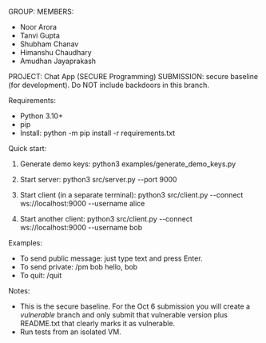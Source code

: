 GROUP: <GROUP NAME>
MEMBERS:
- Noor Arora
- Tanvi Gupta
- Shubham Chanav
- Himanshu Chaudhary
- Amudhan Jayaprakash

PROJECT: Chat App (SECURE Programming)
SUBMISSION: secure baseline (for development). Do NOT include backdoors in this branch.

Requirements:
- Python 3.10+
- pip
- Install: python -m pip install -r requirements.txt

Quick start:
1) Generate demo keys:
   python3 examples/generate_demo_keys.py

2) Start server:
   python3 src/server.py --port 9000

3) Start client (in a separate terminal):
   python3 src/client.py --connect ws://localhost:9000 --username alice

4) Start another client:
   python3 src/client.py --connect ws://localhost:9000 --username bob

Examples:
- To send public message: just type text and press Enter.
- To send private: /pm bob hello, bob
- To quit: /quit

Notes:
- This is the secure baseline. For the Oct 6 submission you will create a *vulnerable* branch and only submit that vulnerable version plus README.txt that clearly marks it as vulnerable.
- Run tests from an isolated VM.
